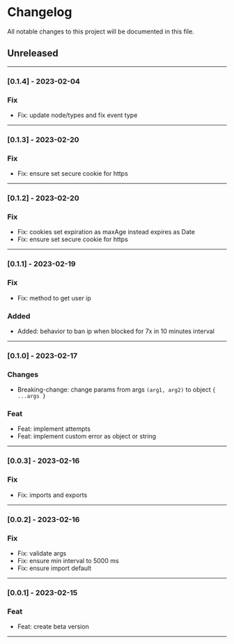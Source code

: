 # Changelog

All notable changes to this project will be documented in this file.

## Unreleased

---

### [0.1.4] - 2023-02-04

### Fix

- Fix: update node/types and fix event type

---
### [0.1.3] - 2023-02-20

### Fix

- Fix: ensure set secure cookie for https

---

### [0.1.2] - 2023-02-20

### Fix

- Fix: cookies set expiration as maxAge instead expires as Date
- Fix: ensure set secure cookie for https

---

### [0.1.1] - 2023-02-19
### Fix

- Fix: method to get user ip

### Added

- Added: behavior to ban ip when blocked for 7x in 10 minutes interval

---
### [0.1.0] - 2023-02-17

### Changes

- Breaking-change: change params from args `(arg1, arg2)` to object `{ ...args }`

### Feat

- Feat: implement attempts
- Feat: implement custom error as object or string

---

### [0.0.3] - 2023-02-16

### Fix

- Fix: imports and exports

---

### [0.0.2] - 2023-02-16

### Fix

- Fix: validate args
- Fix: ensure min interval to 5000 ms
- Fix: ensure import default

---

### [0.0.1] - 2023-02-15

### Feat

- Feat: create beta version

---

